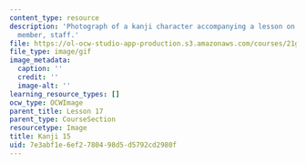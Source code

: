 ```yaml
---
content_type: resource
description: 'Photograph of a kanji character accompanying a lesson on Japanese. Meaning:
  member, staff.'
file: https://ol-ocw-studio-app-production.s3.amazonaws.com/courses/21g-504-japanese-iv-spring-2009/7e3abf1e6ef2780498d5d5792cd2980f_Kanji15.gif
file_type: image/gif
image_metadata:
  caption: ''
  credit: ''
  image-alt: ''
learning_resource_types: []
ocw_type: OCWImage
parent_title: Lesson 17
parent_type: CourseSection
resourcetype: Image
title: Kanji 15
uid: 7e3abf1e-6ef2-7804-98d5-d5792cd2980f
---
```

